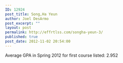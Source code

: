 ```yaml
---
ID: 12924
post_title: Song,Ha Yeun
author: Joel DesArmo
post_excerpt: ""
layout: post
permalink: http://effrtlss.com/songha-yeun-3/
published: true
post_date: 2012-11-02 20:54:00
---
```

<p>Average GPA in Spring 2012 for first course listed: 2.952</p>